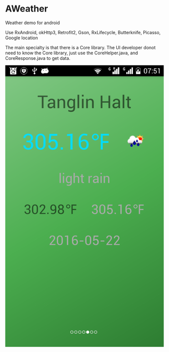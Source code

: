 # AWeather
Weather demo for android

Use RxAndroid, okHttp3, Retrofit2, Gson, RxLifecycle, Butterknife, Picasso, Google location

The main specialty is that there is a Core library.
The UI developer donot need to know the Core library, just use the CoreHelper.java, and CoreResponse.java to get data.


![Logo](image/demo.png)
